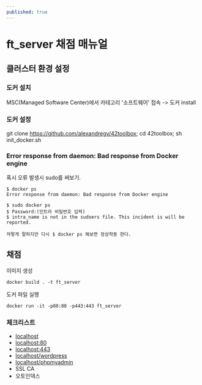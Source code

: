 ```yaml
---
published: true
---
```

# ft_server 채점 매뉴얼

## 클러스터 환경 설정
### 도커 설치
MSC(Managed Software Center)에서 카테고리 '소프트웨어' 접속 -> 도커 install

### 도커 설정
git clone https://github.com/alexandregv/42toolbox; cd 42toolbox; sh init_docker.sh

### Error response from daemon: Bad response from Docker engine
혹시 오류 발생시 sudo를 써보기.
~~~
$ docker ps
Error response from daemon: Bad response from Docker engine

$ sudo docker ps
$ Password:(인트라 비밀번호 입력)
$ intra_name is not in the sudoers file. This incident is will be reported.

저렇게 말하지만 다시 $ docker ps 해보면 정상작동 한다.
~~~

## 채점
이미지 생성
~~~
docker build . -t ft_server
~~~
도커 파일 실행
~~~
docker run -it -p80:80 -p443:443 ft_server
~~~

### 체크리스트
* [localhost](http://localhost)
* [localhost:80](localhost:80)
* [localhost:443](localhost:443)
* [localhost/wordpress](localhost/wordpress)
* [localhost/phpmyadmin](localhost/phpmyadmin)
* SSL CA
* 오토인덱스
